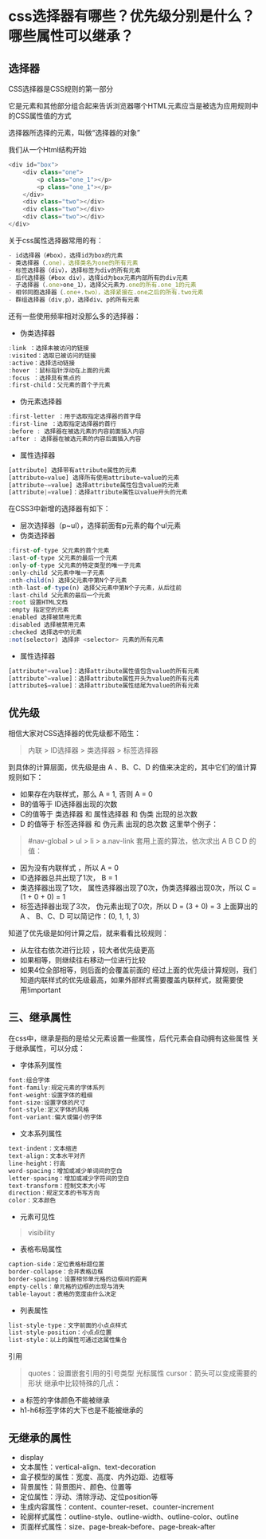 # css选择器有哪些？优先级分别是什么？哪些属性可以继承？

## 选择器

CSS选择器是CSS规则的第一部分

它是元素和其他部分组合起来告诉浏览器哪个HTML元素应当是被选为应用规则中的CSS属性值的方式

选择器所选择的元素，叫做“选择器的对象”

我们从一个Html结构开始

```js
<div id="box">
	<div class="one">
	    <p class="one_1"></p>
	    <p class="one_1"></p>
	</div>
	<div class="two"></div>
	<div class="two"></div>
	<div class="two"></div>
</div>
```

关于css属性选择器常用的有：

```js
- id选择器（#box），选择id为box的元素
- 类选择器（.one），选择类名为one的所有元素
- 标签选择器（div），选择标签为div的所有元素
- 后代选择器（#box div），选择id为box元素内部所有的div元素
- 子选择器（.one>one_1），选择父元素为.one的所有.one_1的元素
- 相邻同胞选择器（.one+.two），选择紧接在.one之后的所有.two元素
- 群组选择器（div,p），选择div、p的所有元素
```

还有一些使用频率相对没那么多的选择器：

- 伪类选择器

```js
:link ：选择未被访问的链接
:visited：选取已被访问的链接
:active：选择活动链接
:hover ：鼠标指针浮动在上面的元素
:focus ：选择具有焦点的
:first-child：父元素的首个子元素
```

- 伪元素选择器

```js
:first-letter ：用于选取指定选择器的首字母
:first-line ：选取指定选择器的首行
:before : 选择器在被选元素的内容前面插入内容
:after : 选择器在被选元素的内容后面插入内容
```

- 属性选择器

```js
[attribute] 选择带有attribute属性的元素
[attribute=value] 选择所有使用attribute=value的元素
[attribute~=value] 选择attribute属性包含value的元素
[attribute|=value]：选择attribute属性以value开头的元素
```

在CSS3中新增的选择器有如下：

- 层次选择器（p~ul），选择前面有p元素的每个ul元素
- 伪类选择器

```js
:first-of-type 父元素的首个元素
:last-of-type 父元素的最后一个元素
:only-of-type 父元素的特定类型的唯一子元素
:only-child 父元素中唯一子元素
:nth-child(n) 选择父元素中第N个子元素
:nth-last-of-type(n) 选择父元素中第N个子元素，从后往前
:last-child 父元素的最后一个元素
:root 设置HTML文档
:empty 指定空的元素
:enabled 选择被禁用元素
:disabled 选择被禁用元素
:checked 选择选中的元素
:not(selector) 选择非 <selector> 元素的所有元素
```

- 属性选择器

```js
[attribute*=value]：选择attribute属性值包含value的所有元素
[attribute^=value]：选择attribute属性开头为value的所有元素
[attribute$=value]：选择attribute属性结尾为value的所有元素
```

## 优先级

相信大家对CSS选择器的优先级都不陌生：

> 内联 > ID选择器 > 类选择器 > 标签选择器

到具体的计算层⾯，优先级是由 A 、B、C、D 的值来决定的，其中它们的值计算规则如下：

- 如果存在内联样式，那么 A = 1, 否则 A = 0
- B的值等于 ID选择器出现的次数
- C的值等于 类选择器 和 属性选择器 和 伪类 出现的总次数
- D 的值等于 标签选择器 和 伪元素 出现的总次数
这里举个例子：

> #nav-global > ul > li > a.nav-link
套用上面的算法，依次求出 A B C D 的值：

- 因为没有内联样式 ，所以 A = 0
- ID选择器总共出现了1次， B = 1
- 类选择器出现了1次， 属性选择器出现了0次，伪类选择器出现0次，所以 C = (1 + 0 + 0) = 1
- 标签选择器出现了3次， 伪元素出现了0次，所以 D = (3 + 0) = 3
上面算出的A 、 B、C、D 可以简记作：(0, 1, 1, 3)

知道了优先级是如何计算之后，就来看看比较规则：

- 从左往右依次进行比较 ，较大者优先级更高
- 如果相等，则继续往右移动一位进行比较
- 如果4位全部相等，则后面的会覆盖前面的
经过上面的优先级计算规则，我们知道内联样式的优先级最高，如果外部样式需要覆盖内联样式，就需要使用!important

## 三、继承属性
在css中，继承是指的是给父元素设置一些属性，后代元素会自动拥有这些属性 关于继承属性，可以分成：

- 字体系列属性
```js
font:组合字体
font-family:规定元素的字体系列
font-weight:设置字体的粗细
font-size:设置字体的尺寸
font-style:定义字体的风格
font-variant:偏大或偏小的字体
```
- 文本系列属性
```js
text-indent：文本缩进
text-align：文本水平对齐
line-height：行高
word-spacing：增加或减少单词间的空白
letter-spacing：增加或减少字符间的空白
text-transform：控制文本大小写
direction：规定文本的书写方向
color：文本颜色
```
- 元素可见性
> visibility
- 表格布局属性
```js
caption-side：定位表格标题位置
border-collapse：合并表格边框
border-spacing：设置相邻单元格的边框间的距离
empty-cells：单元格的边框的出现与消失
table-layout：表格的宽度由什么决定
```
- 列表属性
```js
list-style-type：文字前面的小点点样式
list-style-position：小点点位置
list-style：以上的属性可通过这属性集合
```
引用
> quotes：设置嵌套引用的引号类型
光标属性
> cursor：箭头可以变成需要的形状
继承中比较特殊的几点：

- a 标签的字体颜色不能被继承
- h1-h6标签字体的大下也是不能被继承的
## 无继承的属性
- display
- 文本属性：vertical-align、text-decoration
- 盒子模型的属性：宽度、高度、内外边距、边框等
- 背景属性：背景图片、颜色、位置等
- 定位属性：浮动、清除浮动、定位position等
- 生成内容属性：content、counter-reset、counter-increment
- 轮廓样式属性：outline-style、outline-width、outline-color、outline
- 页面样式属性：size、page-break-before、page-break-after